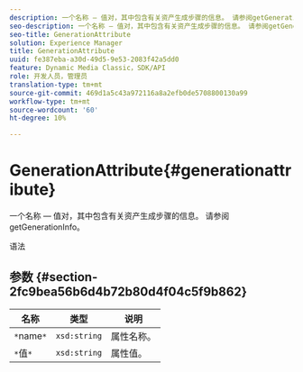 ```yaml
---
description: 一个名称 — 值对，其中包含有关资产生成步骤的信息。 请参阅getGenerationInfo。
seo-description: 一个名称 — 值对，其中包含有关资产生成步骤的信息。 请参阅getGenerationInfo。
seo-title: GenerationAttribute
solution: Experience Manager
title: GenerationAttribute
uuid: fe387eba-a30d-49d5-9e53-2083f42a5dd0
feature: Dynamic Media Classic，SDK/API
role: 开发人员，管理员
translation-type: tm+mt
source-git-commit: 469d1a5c43a972116a8a2efb0de5708800130a99
workflow-type: tm+mt
source-wordcount: '60'
ht-degree: 10%

---
```



# GenerationAttribute{#generationattribute}

一个名称 — 值对，其中包含有关资产生成步骤的信息。 请参阅getGenerationInfo。

语法

## 参数 {#section-2fc9bea56b6d4b72b80d4f04c5f9b862}

| 名称 | 类型 | 说明 |
|---|---|---|
| `*`name`*` | `xsd:string` | 属性名称。 |
| `*`值`*` | `xsd:string` | 属性值。 |

